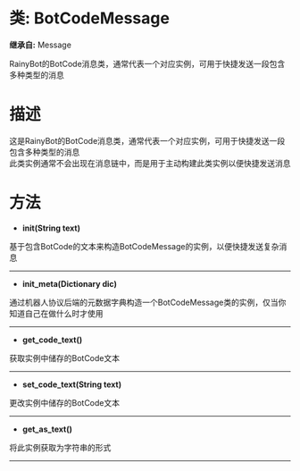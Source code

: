 # 类: BotCodeMessage  
  
**继承自:** Message  
  
RainyBot的BotCode消息类，通常代表一个对应实例，可用于快捷发送一段包含多种类型的消息  
  
# 描述  
  
这是RainyBot的BotCode消息类，通常代表一个对应实例，可用于快捷发送一段包含多种类型的消息   
此类实例通常不会出现在消息链中，而是用于主动构建此类实例以便快捷发送消息  
  
# 方法 
  
- **init(String text)**  
  
基于包含BotCode的文本来构造BotCodeMessage的实例，以便快捷发送复杂消息  
  
---  
  
- **init_meta(Dictionary dic)**  
  
通过机器人协议后端的元数据字典构造一个BotCodeMessage类的实例，仅当你知道自己在做什么时才使用  
  
---  
  
- **get_code_text()**  
  
获取实例中储存的BotCode文本  
  
---  
  
- **set_code_text(String text)**  
  
更改实例中储存的BotCode文本  
  
---  
  
- **get_as_text()**  
  
将此实例获取为字符串的形式  
  
---  
  

